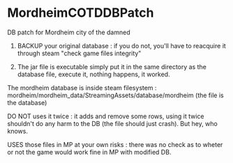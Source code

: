 # MordheimCOTDDBPatch
DB patch for Mordheim city of the damned

1) BACKUP your original database : if you do not, you'll have to reacquire it through steam "check game files integrity"

2) The jar file is executable
simply put it in the same directory as the database file, execute it, nothing happens, it worked.

The mordheim database is inside steam filesystem : mordheim/mordheim_data/StreamingAssets/database/mordheim (the file is the database)


DO NOT uses it twice : it adds and remove some rows, using it twice shouldn't do any harm to the DB (the file should just crash). But hey, who knows.

USES those files in MP at your own risks : there was no check as to wheter or not the game would work fine in MP with modified DB.
